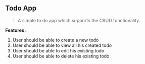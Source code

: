 ## Todo App
> A simple to do app which supports the CRUD functionality.


**Features :**
1. User should be able to create a new todo
2. User should be able to view all his created todo
3. User should be able to edit his existing todo
4. User should be able to delete his existing todo
